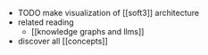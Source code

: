 - TODO make visualization of [[soft3]] architecture
- related reading
	- [[knowledge graphs and llms]]
- discover all [[concepts]]